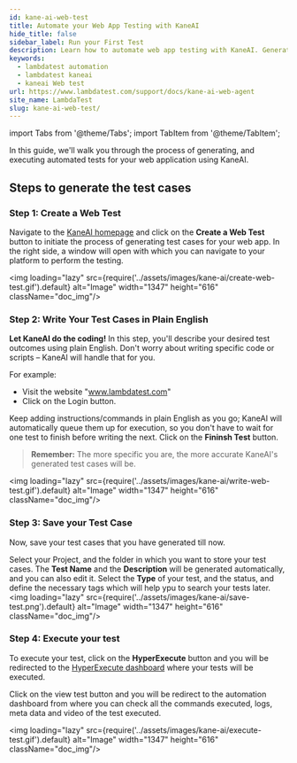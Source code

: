 ```yaml
---
id: kane-ai-web-test
title: Automate your Web App Testing with KaneAI
hide_title: false
sidebar_label: Run your First Test
description: Learn how to automate web app testing with KaneAI. Generate and execute tests in plain English, save cases, and run them seamlessly
keywords:
  - lambdatest automation
  - lambdatest kaneai
  - kaneai Web test
url: https://www.lambdatest.com/support/docs/kane-ai-web-agent
site_name: LambdaTest
slug: kane-ai-web-test/
---
```


import Tabs from '@theme/Tabs';
import TabItem from '@theme/TabItem';

<script type="application/ld+json"
      dangerouslySetInnerHTML={{ __html: JSON.stringify({
       "@context": "https://schema.org",
        "@type": "BreadcrumbList",
        "itemListElement": [{
          "@type": "ListItem",
          "position": 1,
          "name": "Home",
          "item": "https://www.lambdatest.com"
        },{
          "@type": "ListItem",
          "position": 2,
          "name": "Support",
          "item": "https://www.lambdatest.com/support/docs/"
        },{
          "@type": "ListItem",
          "position": 3,
          "name": "KaneAI Web Test",
          "item": "https://www.lambdatest.com/support/docs/kane-ai-web-test"
        }]
      })
    }}
></script>
In this guide, we'll walk you through the process of generating, and executing automated tests for your web application using KaneAI.

## Steps to generate the test cases

### Step 1: Create a Web Test
Navigate to the [KaneAI homepage](https://kaneai.lambdatest.com/objective) and click on the **Create a Web Test** button to initiate the process of generating test cases for your web app. In the right side, a window will open with which you can navigate to your platform to perform the testing.

<img loading="lazy" src={require('../assets/images/kane-ai/create-web-test.gif').default} alt="Image" width="1347" height="616"  className="doc_img"/>

### Step 2: Write Your Test Cases in Plain English
**Let KaneAI do the coding!** In this step, you'll describe your desired test outcomes using plain English. Don't worry about writing specific code or scripts – KaneAI will handle that for you.

For example:
- Visit the website "www.lambdatest.com"
- Click on the Login button.

Keep adding instructions/commands in plain English as you go; KaneAI will automatically queue them up for execution, so you don't have to wait for one test to finish before writing the next. Click on the **Fininsh Test** button.
> **Remember:** The more specific you are, the more accurate KaneAI's generated test cases will be.

<img loading="lazy" src={require('../assets/images/kane-ai/write-web-test.gif').default} alt="Image" width="1347" height="616"  className="doc_img"/>

### Step 3: Save your Test Case
Now, save your test cases that you have generated till now.

Select your Project, and the folder in which you want to store your test cases. The **Test Name** and the **Description** will be generated automatically, and you can also edit it. Select the **Type** of your test, and the status, and define the necessary tags which will help ypu to search your tests later.
<img loading="lazy" src={require('../assets/images/kane-ai/save-test.png').default} alt="Image" width="1347" height="616"  className="doc_img"/>

### Step 4: Execute your test
To execute your test, click on the **HyperExecute** button and you will be redirected to the [HyperExecute dashboard](https://hyperexecute.lambdatest.com/hyperexecute/jobs) where your tests will be executed.

Click on the view test button and you will be redirect to the automation dashboard from where you can check all the commands executed, logs, meta data and video of the test executed.

<img loading="lazy" src={require('../assets/images/kane-ai/execute-test.gif').default} alt="Image" width="1347" height="616"  className="doc_img"/>
